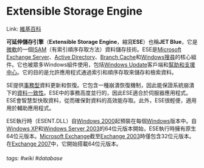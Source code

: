 #  Extensible Storage Engine

Link: [維基百科](https://zh.wikipedia.org/wiki/可扩展存储引擎)

**可延伸儲存引擎**（**Extensible Storage Engine**，縮寫**ESE**）也稱**JET Blue**，它是[微軟](https://zh.wikipedia.org/wiki/%E5%BE%AE%E8%BD%AF "微軟")的一個[ISAM](https://zh.wikipedia.org/wiki/ISAM "ISAM")（有索引順序存取方法）資料儲存技術。ESE是[Microsoft Exchange Server](https://zh.wikipedia.org/wiki/Microsoft_Exchange_Server "Microsoft Exchange Server")、[Active Directory](https://zh.wikipedia.org/wiki/Active_Directory)、[Branch Cache](https://zh.wikipedia.org/w/index.php?title=Branch_Cache&action=edit&redlink=1)和[Windows搜尋](https://zh.wikipedia.org/wiki/Windows%E6%90%9C%E7%B4%A2 "磁碟磁區")的核心組件。它也被眾多Windows組件使用，包括[Windows Update](https://zh.wikipedia.org/wiki/Windows_Update "Windows Update")客戶端和[幫助和支援中心](https://zh.wikipedia.org/wiki/Windows_%E7%BB%84%E4%BB%B6%E5%88%97%E8%A1%A8 "Windows 組件列表")。它的目的是允許應用程式通過索引和順序存取來儲存和檢索資料。

SE提供[事務型](https://zh.wikipedia.org/wiki/%E6%95%B0%E6%8D%AE%E5%BA%93%E4%BA%8B%E5%8A%A1 "Microsoft Exchange Server")資料更新和恢復。它包含一種崩潰恢復機制，因此能保證系統崩潰下的[資料一致性](https://zh.wikipedia.org/w/index.php?title=%E6%95%B0%E6%8D%AE%E4%B8%80%E8%87%B4%E6%80%A7&action=edit&redlink=1)。ESE中的事務高度並行的，因此ESE適合於伺服器應用程式。ESE會智慧型快取資料，從而確保對資料的高效能存取。此外，ESE很輕便，適用用於輔助應用程式。

ESE執行時（ESENT.DLL）自[Windows 2000](https://zh.wikipedia.org/wiki/Windows_2000 "Windows 2000")起預裝在每個[Windows](https://zh.wikipedia.org/wiki/Microsoft_Windows "Microsoft Windows")版本中。自[Windows XP](https://zh.wikipedia.org/wiki/Windows_XP "Windows XP")和[Windows Server 2003](https://zh.wikipedia.org/wiki/Windows_Server_2003 "Windows Server 2003")的64位元版本開始，ESE執行時擁有原生64位元版本。[Microsoft Exchange](https://zh.wikipedia.org/wiki/Microsoft_Exchange_Server)截至[Exchange 2003](https://zh.wikipedia.org/wiki/Microsoft_Exchange_Server "Microsoft Exchange Server")時僅包含32位元版本。在[Exchange 2007](https://zh.wikipedia.org/w/index.php?title=Exchange_2007&action=edit&redlink=1)中，它開始搭載64位元版本。

###### tags: #wiki #database 